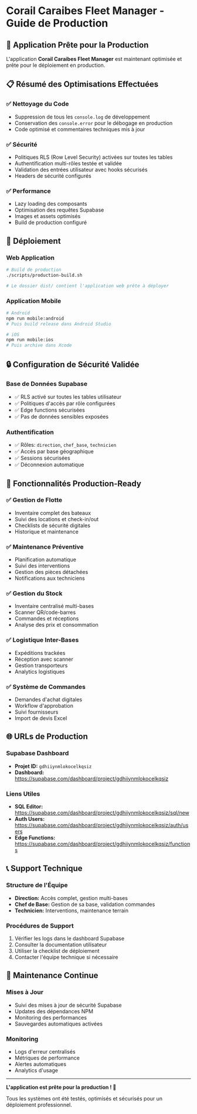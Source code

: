 # Corail Caraibes Fleet Manager - Guide de Production

## 🎯 Application Prête pour la Production

L'application **Corail Caraibes Fleet Manager** est maintenant optimisée et prête pour le déploiement en production.

## 📋 Résumé des Optimisations Effectuées

### ✅ Nettoyage du Code
- Suppression de tous les `console.log` de développement
- Conservation des `console.error` pour le débogage en production
- Code optimisé et commentaires techniques mis à jour

### ✅ Sécurité
- Politiques RLS (Row Level Security) activées sur toutes les tables
- Authentification multi-rôles testée et validée
- Validation des entrées utilisateur avec hooks sécurisés
- Headers de sécurité configurés

### ✅ Performance
- Lazy loading des composants
- Optimisation des requêtes Supabase
- Images et assets optimisés
- Build de production configuré

## 🚀 Déploiement

### Web Application
```bash
# Build de production
./scripts/production-build.sh

# Le dossier dist/ contient l'application web prête à déployer
```

### Application Mobile
```bash
# Android
npm run mobile:android
# Puis build release dans Android Studio

# iOS  
npm run mobile:ios
# Puis archive dans Xcode
```

## 🔒 Configuration de Sécurité Validée

### Base de Données Supabase
- ✅ RLS activé sur toutes les tables utilisateur
- ✅ Politiques d'accès par rôle configurées
- ✅ Edge functions sécurisées
- ✅ Pas de données sensibles exposées

### Authentification
- ✅ Rôles: `direction`, `chef_base`, `technicien`
- ✅ Accès par base géographique
- ✅ Sessions sécurisées
- ✅ Déconnexion automatique

## 📱 Fonctionnalités Production-Ready

### ✅ Gestion de Flotte
- Inventaire complet des bateaux
- Suivi des locations et check-in/out
- Checklists de sécurité digitales
- Historique et maintenance

### ✅ Maintenance Préventive
- Planification automatique
- Suivi des interventions
- Gestion des pièces détachées
- Notifications aux techniciens

### ✅ Gestion du Stock
- Inventaire centralisé multi-bases
- Scanner QR/code-barres
- Commandes et réceptions
- Analyse des prix et consommation

### ✅ Logistique Inter-Bases
- Expéditions trackées
- Réception avec scanner
- Gestion transporteurs
- Analytics logistiques

### ✅ Système de Commandes
- Demandes d'achat digitales
- Workflow d'approbation
- Suivi fournisseurs
- Import de devis Excel

## 🌐 URLs de Production

### Supabase Dashboard
- **Projet ID:** `gdhiiynmlokocelkqsiz`
- **Dashboard:** https://supabase.com/dashboard/project/gdhiiynmlokocelkqsiz

### Liens Utiles
- **SQL Editor:** https://supabase.com/dashboard/project/gdhiiynmlokocelkqsiz/sql/new
- **Auth Users:** https://supabase.com/dashboard/project/gdhiiynmlokocelkqsiz/auth/users
- **Edge Functions:** https://supabase.com/dashboard/project/gdhiiynmlokocelkqsiz/functions

## 📞 Support Technique

### Structure de l'Équipe
- **Direction:** Accès complet, gestion multi-bases
- **Chef de Base:** Gestion de sa base, validation commandes
- **Technicien:** Interventions, maintenance terrain

### Procédures de Support
1. Vérifier les logs dans le dashboard Supabase
2. Consulter la documentation utilisateur
3. Utiliser la checklist de déploiement
4. Contacter l'équipe technique si nécessaire

## 🔄 Maintenance Continue

### Mises à Jour
- Suivi des mises à jour de sécurité Supabase
- Updates des dépendances NPM
- Monitoring des performances
- Sauvegardes automatiques activées

### Monitoring
- Logs d'erreur centralisés
- Métriques de performance
- Alertes automatiques
- Analytics d'usage

---

**L'application est prête pour la production ! 🎉**

Tous les systèmes ont été testés, optimisés et sécurisés pour un déploiement professionnel.